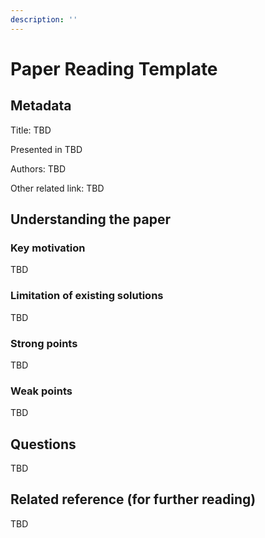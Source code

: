 ```yaml
---
description: ''
---
```


# Paper Reading Template

## Metadata

Title: TBD

Presented in TBD

Authors: TBD

Other related link: TBD

## Understanding the paper

### Key motivation

TBD

### Limitation of existing solutions

TBD

### Strong points

TBD

### Weak points

TBD

## Questions

TBD

## Related reference \(for further reading\)

TBD

